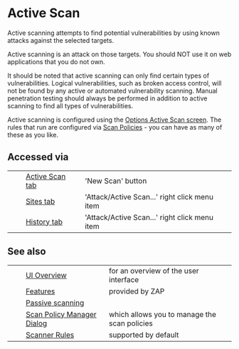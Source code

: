 # Active Scan #

Active scanning attempts to find potential vulnerabilities by using known attacks against the selected targets.

Active scanning is an attack on those targets.
You should NOT use it on web applications that you do not own.

It should be noted that active scanning can only find certain types of vulnerabilities.
Logical vulnerabilities, such as broken access control, will not be found by any active or automated vulnerability scanning.
Manual penetration testing should always be performed in addition to active scanning to find all types of vulnerabilities.

Active scanning is configured using the [Options Active Scan screen][].
The rules that run are configured via [Scan Policies][] \- you can have as many of these as you like.

## Accessed via ##

<table> 
 <tbody>
  <tr>
   <td>&nbsp;&nbsp;&nbsp;&nbsp;</td>
   <td><a href="HelpUiTabsAscan" rel="nofollow">Active Scan tab</a></td>
   <td>'New Scan' button</td>
  </tr> 
  <tr>
   <td>&nbsp;&nbsp;&nbsp;&nbsp;</td>
   <td><a href="HelpUiTabsSites" rel="nofollow">Sites tab</a></td>
   <td>'Attack/Active Scan...' right click menu item</td>
  </tr> 
  <tr>
   <td>&nbsp;&nbsp;&nbsp;&nbsp;</td>
   <td><a href="HelpUiTabsHistory" rel="nofollow">History tab</a></td>
   <td>'Attack/Active Scan...' right click menu item</td>
  </tr> 
 </tbody>
</table>

## See also ##

<table> 
 <tbody>
  <tr>
   <td>&nbsp;&nbsp;&nbsp;&nbsp;</td>
   <td> <a href="HelpUiOverview" rel="nofollow">UI Overview</a></td>
   <td>for an overview of the user interface</td>
  </tr> 
  <tr>
   <td>&nbsp;&nbsp;&nbsp;&nbsp;</td>
   <td> <a href="HelpStartConceptsConcepts" rel="nofollow">Features</a></td>
   <td>provided by ZAP</td>
  </tr> 
  <tr>
   <td>&nbsp;&nbsp;&nbsp;&nbsp;</td>
   <td> <a href="HelpStartConceptsPscan" rel="nofollow">Passive scanning</a></td>
   <td></td>
  </tr> 
  <tr>
   <td>&nbsp;&nbsp;&nbsp;&nbsp;</td>
   <td> <a href="HelpUiDialogsScanpolicymgr" rel="nofollow">Scan Policy Manager Dialog</a></td>
   <td>which allows you to manage the scan policies</td>
  </tr> 
  <tr>
   <td>&nbsp;&nbsp;&nbsp;&nbsp;</td>
   <td> <a href="HelpStartChecks" rel="nofollow">Scanner Rules</a></td>
   <td>supported by default</td>
  </tr> 
 </tbody>
</table>


[Options Active Scan screen]: HelpUiDialogsOptionsAscan
[Scan Policies]: HelpStartConceptsScanpolicy